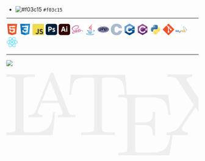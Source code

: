 
- ![#f03c15](Fabio) `#f03c15`
<hr> 

[<img alt="HTML5"       width="6%" src="https://raw.githubusercontent.com/devicons/devicon/master/icons/html5/html5-original.svg" />](https://www.google.com/search?&q=html5)
[<img alt="CSS3"        width="6%" src="https://raw.githubusercontent.com/devicons/devicon/master/icons/css3/css3-original.svg" />](https://www.google.com/search?&q=css3)
[<img alt="JavaScript"  width="6%" src="https://raw.githubusercontent.com/devicons/devicon/master/icons/javascript/javascript-original.svg" />](https://www.google.com/search?&q=Javascript)
[<img alt="Photoshop"   width="6%" src="https://github.com/devicons/devicon/blob/master/icons/photoshop/photoshop-plain.svg" />](https://www.google.com/search?&q=Photoshop)
[<img alt="Ilustrator"  width="6%" src="https://github.com/devicons/devicon/blob/master/icons/illustrator/illustrator-plain.svg" />](https://www.google.com/search?&q=Ilustrator)
[<img alt="Sass"    width="6%" src="https://raw.githubusercontent.com/devicons/devicon/master/icons/sass/sass-original.svg" />](https://www.google.com/search?&q=Sass)
[<img alt="Java"    width="6%" src="https://raw.githubusercontent.com/devicons/devicon/master/icons/java/java-original.svg" />](https://www.google.com/search?&q=Java)
[<img alt="PHP"     width="6%" src="https://raw.githubusercontent.com/devicons/devicon/master/icons/php/php-original.svg" />](https://www.google.com/search?&q=PHP)
[<img alt="C"       width="6%" src="https://raw.githubusercontent.com/devicons/devicon/master/icons/c/c-original.svg" />](https://www.google.com/search?&q=C)
[<img alt="C++"     width="6%" src="https://raw.githubusercontent.com/devicons/devicon/master/icons/cplusplus/cplusplus-original.svg" />](https://www.google.com/search?&q=Cpluplus)
[<img alt="Csharp"  width="6%" src="https://github.com/devicons/devicon/blob/master/icons/csharp/csharp-original.svg" />](https://www.google.com/search?&q=Csharp)
[<img alt="Python"  width="6%" src="https://github.com/devicons/devicon/blob/master/icons/python/python-original.svg" />](https://www.google.com/search?&q=Python)
[<img alt="Git"     width="6%" src="https://raw.githubusercontent.com/devicons/devicon/master/icons/git/git-original.svg" />](https://www.google.com/search?&q=Git)
[<img alt="MySQL"   width="6%" src="https://raw.githubusercontent.com/devicons/devicon/master/icons/mysql/mysql-original-wordmark.svg" />](https://www.google.com/search?&q=MySQL)
[<img alt="React"   width="6%" src="https://github.com/devicons/devicon/blob/master/icons/react/react-original.svg" />](https://www.google.com/search?&q=React)

<hr>

<img src="https://img.shields.io/badge/2021-F%C3%A1bio%20Marotti-red" />


<svg width="100%" height="100%" viewBox="0 0 95 50"
     xmlns="http://www.w3.org/2000/svg">
<g id="g3049" fill="#EEE" transform="scale(4.4176707,4.4176707)">
          <path id="path3051" d="M5.46,4.23h-0.25c-0.1,1.02-0.24,2.26-2,2.26h-0.81c-0.47,0-0.49-0.07-0.49-0.4v-5.31c0-0.34,0-0.48,0.94-0.48h0.33v-0.3c-0.36,0.03-1.26,0.03-1.67,0.03-0.39,0-1.17,0-1.51-0.03v0.3h0.23c0.77,0,0.79,0.11,0.79,0.47v5.25c0,0.36-0.02,0.47-0.79,0.47h-0.23v0.31h5.19s0.27-2.57,0.27-2.57z" transform="translate(0,0.17)"></path>
          <path id="path3053" d="M2.81,0.16c-0.04-0.12-0.06-0.16-0.19-0.16s-0.16,0.04-0.2,0.16c0,0-1.61,4.08-1.61,4.08-0.07,0.17-0.19,0.48-0.81,0.48v0.25h1.55v-0.25c-0.31,0-0.5-0.14-0.5-0.34,0-0.05,0.01-0.07,0.03-0.14,0,0,0.34-0.86,0.34-0.86h1.98s0.4,1.02,0.4,1.02c0.02,0.04,0.04,0.09,0.04,0.12,0,0.2-0.38,0.2-0.57,0.2v0.25h1.97v-0.25h-0.14c-0.47,0-0.52-0.07-0.59-0.27,0,0-1.7-4.29-1.7-4.29zm-0.4,0.71s0.89,2.26,0.89,2.26h-1.78s0.89-2.26,0.89-2.26z" transform="translate(2.48,0)"></path>
          <path id="path3055" d="M6.27,0h-6.09s-0.18,2.24-0.18,2.24h0.24c0.14-1.61,0.29-1.94,1.8-1.94,0.18,0,0.44,0,0.54,0.02,0.21,0.04,0.21,0.15,0.21,0.38v5.25c0,0.34,0,0.48-1.05,0.48h-0.4v0.31c0.41-0.03,1.42-0.03,1.88-0.03s1.49,0,1.9,0.03v-0.31h-0.4c-1.05,0-1.05-0.14-1.05-0.48v-5.25c0-0.2,0-0.34,0.18-0.38,0.11-0.02,0.38-0.02,0.57-0.02,1.5,0,1.65,0.33,1.79,1.94h0.25s-0.19-2.24-0.19-2.24z" transform="translate(7.03,0.23)"></path>
          <path id="path3057" d="M6.16,4.2h-0.25c-0.25,1.53-0.48,2.26-2.19,2.26h-1.32c-0.47,0-0.49-0.07-0.49-0.4v-2.66h0.89c0.97,0,1.08,0.32,1.08,1.17h0.25v-2.64h-0.25c0,0.85-0.11,1.16-1.08,1.16h-0.89v-2.39c0-0.33,0.02-0.4,0.49-0.4h1.28c1.53,0,1.79,0.55,1.95,1.94h0.25s-0.28-2.24-0.28-2.24h-5.6v0.3h0.23c0.77,0,0.79,0.11,0.79,0.47v5.22c0,0.36-0.02,0.47-0.79,0.47h-0.23v0.31h5.74s0.42-2.57,0.42-2.57z" transform="translate(12.5,2.45)"></path>
          <path id="path3059" d="m3.76,2.95s1.37-2,1.37-2c0.21-0.32,0.55-0.64,1.44-0.65v-0.3h-2.38v0.3c0.4,0.01,0.62,0.23,0.62,0.46,0,0.1-0.02,0.12-0.09,0.23,0,0-1.14,1.68-1.14,1.68s-1.28-1.92-1.28-1.92c-0.02-0.03-0.07-0.11-0.07-0.15,0-0.12,0.22-0.29,0.64-0.3v-0.3c-0.34,0.03-1.07,0.03-1.45,0.03-0.31,0-0.93-0.01-1.3-0.03v0.3h0.19c0.55,0,0.74,0.07,0.93,0.35,0,0,1.83,2.77,1.83,2.77s-1.63,2.41-1.63,2.41c-0.14,0.2-0.44,0.66-1.44,0.66v0.31h2.38v-0.31c-0.46-0.01-0.63-0.28-0.63-0.46,0-0.09,0.03-0.13,0.1-0.24,0,0,1.41-2.09,1.41-2.09s1.58,2.38,1.58,2.38c0.02,0.04,0.05,0.08,0.05,0.11,0,0.12-0.22,0.29-0.65,0.3v0.31c0.35-0.03,1.08-0.03,1.45-0.03,0.42,0,0.88,0.01,1.3,0.03v-0.31h-0.19c-0.52,0-0.73-0.05-0.94-0.36,0,0-2.1-3.18-2.1-3.18z" transform="translate(17.91,0.17)"></path>
        </g>
 </svg>     
      
<!---
# R
[<img alt="R"       width="6%" src="https://github.com/devicons/devicon/blob/master/icons/r/r-original.svg" />](https://www.google.com/search?&q=R)

# MongoDB
[<img alt="MongoDB" width="6%" src="https://raw.githubusercontent.com/devicons/devicon/master/icons/mongodb/mongodb-original-wordmark.svg" />](https://www.google.com/search?&q=MongoDB)

# Visitas
![](https://visitor-badge.glitch.me/badge?page_id=fabiomarotti.fabiomarotti)

# Git  Hub
<a href="https://github.com/fabiomarotti" alt="GitHub"><img src="https://img.shields.io/badge/-GitHub-000?style=flat-square&logo=Github&logoColor=white" /></a>

# Referências
https://github.com/devicons
--->
